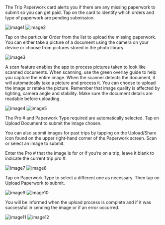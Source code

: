 The Trip Paperwork card alerts you if there are any missing paperwork to submit so you can get paid. Tap on the card to identify which orders and type of paperwork are pending submission.

![image1](_media/paperwork/image1.png)
![image2](_media/paperwork/image2.png)

Tap on the particular Order from the list to upload the missing paperwork. You can either take a picture of a document using the camera on your device or choose from pictures stored in the photo library.

![image3](_media/paperwork/image3.png)

A scan feature enables the app to process pictures taken to look like scanned documents. When scanning, use the green overlay guide to help you capture the entire image. When the scanner detects the document, it will automatically take a picture and process it. You can choose to upload the image or retake the picture. Remember that image quality is affected by lighting, camera angle and stability. Make sure the document details are readable before uploading. 

![image4](_media/paperwork/image4.png)
![image5](_media/paperwork/image5.png)

The Pro # and Paperwork Type required are automatically selected. Tap on Upload Document to submit the image chosen.

You can also submit images for past trips by tapping on the Upload/Share icon found on the upper right-hand corner of the Paperwork screen. Scan or select an image to submit.

Enter the Pro # that the image is for or if you’re on a trip, leave it blank to indicate the current trip pro #.

![image7](_media/paperwork/image7.png)
![image8](_media/paperwork/image8.png)

Tap on Paperwork Type to select a different one as necessary. Then tap on Upload Paperwork to submit.

![image9](_media/paperwork/image9.png)
![image10](_media/whatsnew/imagepwtypes.png)

You will be informed when the upload process is complete and if it was successful in sending the image or if an error occurred.

![image11](_media/paperwork/image11.png)
![image12](_media/paperwork/image12.png)
